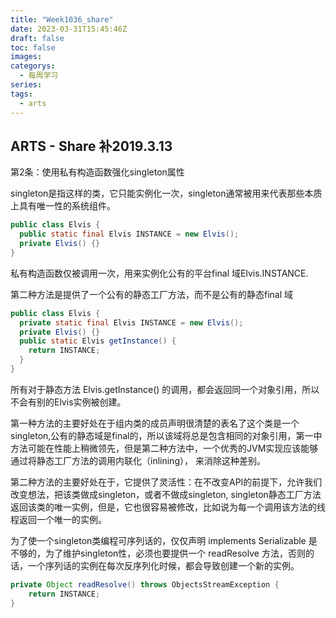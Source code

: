 ```yaml
---
title: "Week1036_share"
date: 2023-03-31T15:45:46Z
draft: false 
toc: false
images:
categorys:
  - 每周学习
series:
tags:
  - arts 
---
```


## ARTS - Share 补2019.3.13

第2条：使用私有构造函数强化singleton属性

singleton是指这样的类，它只能实例化一次，singleton通常被用来代表那些本质上具有唯一性的系统组件。

```java
public class Elvis {
  public static final Elvis INSTANCE = new Elvis();
  private Elvis() {}
}
```

私有构造函数仅被调用一次，用来实例化公有的平台final 域Elvis.INSTANCE. 

第二种方法是提供了一个公有的静态工厂方法，而不是公有的静态final 域

```java
public class Elvis {
  private static final Elvis INSTANCE = new Elvis();
  private Elvis() {}
  public static Elvis getInstance() {
    return INSTANCE;
  }
}
```

所有对于静态方法 Elvis.getInstance() 的调用，都会返回同一个对象引用，所以不会有别的Elvis实例被创建。

第一种方法的主要好处在于组内类的成员声明很清楚的表名了这个类是一个singleton,公有的静态域是final的，所以该域将总是包含相同的对象引用，第一中方法可能在性能上稍微领先，但是第二种方法中，一个优秀的JVM实现应该能够通过将静态工厂方法的调用内联化（inlining）， 来消除这种差别。

第二种方法的主要好处在于，它提供了灵活性：在不改变API的前提下，允许我们改变想法，把该类做成singleton，或者不做成singleton, singleton静态工厂方法返回该类的唯一实例，但是，它也很容易被修改，比如说为每一个调用该方法的线程返回一个唯一的实例。

为了使一个singleton类编程可序列话的，仅仅声明 implements Serializable 是不够的，为了维护singleton性，必须也要提供一个 readResolve 方法，否则的话，一个序列话的实例在每次反序列化时候，都会导致创建一个新的实例。

```java
private Object readResolve() throws ObjectsStreamException {
	return INSTANCE;
}
```

